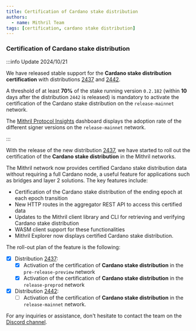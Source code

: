```yaml
---
title: Certification of Cardano stake distribution
authors:
  - name: Mithril Team
tags: [certification, cardano stake distribution]
---
```


### Certification of Cardano stake distribution

:::info Update 2024/10/21

We have released stable support for the **Cardano stake distribution certification** with distributions [2437](https://github.com/input-output-hk/mithril/releases/tag/2437.1) and [2442](https://github.com/input-output-hk/mithril/releases/tag/2442.0).

A threshold of at least **70%** of the stake running version `0.2.182` (within **10** days after the distribution `2442` is released) is mandatory to activate the certification of the Cardano stake distribution on the `release-mainnet` network.

The [Mithril Protocol Insights](https://lookerstudio.google.com/s/mbL23-8gibI) dashboard displays the adoption rate of the different signer versions on the `release-mainnet` network.

:::

With the release of the new distribution [2437](https://github.com/input-output-hk/mithril/releases/tag/2437.1), we have started to roll out the certification of the **Cardano stake distribution** in the Mithril networks.

The Mithril network now provides certified Cardano stake distribution data without requiring a full Cardano node, a useful feature for applications such as bridges and layer 2 solutions. The key features include:

- Certification of the Cardano stake distribution of the ending epoch at each epoch transition
- New HTTP routes in the aggregator REST API to access this certified data
- Updates to the Mithril client library and CLI for retrieving and verifying Cardano stake distribution
- WASM client support for these functionalities
- Mithril Explorer now displays certified Cardano stake distribution.

The roll-out plan of the feature is the following:

- [x] Distribution [2437](https://github.com/input-output-hk/mithril/releases/tag/2437.1):
  - [x] Activation of the certification of **Cardano stake distribution** in the `pre-release-preview` network
  - [x] Activation of the certification of **Cardano stake distribution** in the `release-preprod` network
- [x] Distribution [2442](https://github.com/input-output-hk/mithril/releases/tag/2442.0):
  - [ ] Activation of the certification of **Cardano stake distribution** in the `release-mainnet` network.

For any inquiries or assistance, don't hesitate to contact the team on the [Discord channel](https://discord.gg/5kaErDKDRq).
